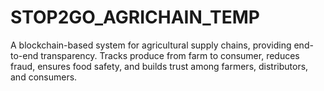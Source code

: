 # STOP2GO_AGRICHAIN_TEMP
A blockchain-based system for agricultural supply chains, providing end-to-end transparency. Tracks produce from farm to consumer, reduces fraud, ensures food safety, and builds trust among farmers, distributors, and consumers.
